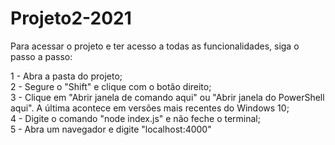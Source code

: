 # Projeto2-2021

Para acessar o projeto e ter acesso a todas as funcionalidades, siga o passo a passo:

1 - Abra a pasta do projeto;<br>
2 - Segure o "Shift" e clique com o botão direito;<br>
3 - Clique em "Abrir janela de comando aqui" ou "Abrir janela do PowerShell aqui". A última acontece em versões mais recentes do Windows 10;<br>
4 - Digite o comando "node index.js" e não feche o terminal;<br>
5 - Abra um navegador e digite "localhost:4000"
